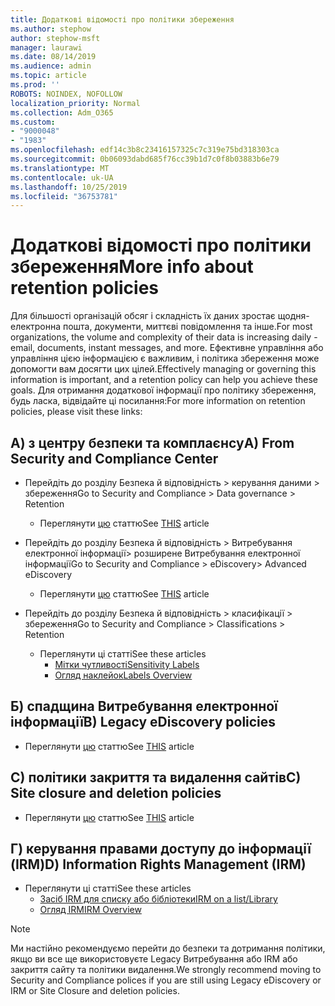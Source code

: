 ```yaml
---
title: Додаткові відомості про політики збереження
ms.author: stephow
author: stephow-msft
manager: laurawi
ms.date: 08/14/2019
ms.audience: admin
ms.topic: article
ms.prod: ''
ROBOTS: NOINDEX, NOFOLLOW
localization_priority: Normal
ms.collection: Adm_O365
ms.custom:
- "9000048"
- "1983"
ms.openlocfilehash: edf14c3b8c23416157325c7c319e75bd318303ca
ms.sourcegitcommit: 0b06093dabd685f76cc39b1d7c0f8b03883b6e79
ms.translationtype: MT
ms.contentlocale: uk-UA
ms.lasthandoff: 10/25/2019
ms.locfileid: "36753781"
---
```

# <a name="more-info-about-retention-policies"></a><span data-ttu-id="22df0-102">Додаткові відомості про політики збереження</span><span class="sxs-lookup"><span data-stu-id="22df0-102">More info about retention policies</span></span>

<span data-ttu-id="22df0-103">Для більшості організацій обсяг і складність їх даних зростає щодня-електронна пошта, документи, миттєві повідомлення та інше.</span><span class="sxs-lookup"><span data-stu-id="22df0-103">For most organizations, the volume and complexity of their data is increasing daily - email, documents, instant messages, and more.</span></span> <span data-ttu-id="22df0-104">Ефективне управління або управління цією інформацією є важливим, і політика збереження може допомогти вам досягти цих цілей.</span><span class="sxs-lookup"><span data-stu-id="22df0-104">Effectively managing or governing this information is important, and a retention policy can help you achieve these goals.</span></span> <span data-ttu-id="22df0-105">Для отримання додаткової інформації про політику збереження, будь ласка, відвідайте ці посилання:</span><span class="sxs-lookup"><span data-stu-id="22df0-105">For more information on retention policies, please visit these links:</span></span>

## <a name="a-from-security-and-compliance-center"></a><span data-ttu-id="22df0-106">А) з центру безпеки та комплаєнсу</span><span class="sxs-lookup"><span data-stu-id="22df0-106">A) From Security and Compliance Center</span></span>

- <span data-ttu-id="22df0-107">Перейдіть до розділу Безпека й відповідність > керування даними > збереження</span><span class="sxs-lookup"><span data-stu-id="22df0-107">Go to Security and Compliance > Data governance > Retention</span></span>
  - <span data-ttu-id="22df0-108">Переглянути [цю](https://docs.microsoft.com/office365/securitycompliance/retention-policies) статтю</span><span class="sxs-lookup"><span data-stu-id="22df0-108">See [THIS](https://docs.microsoft.com/office365/securitycompliance/retention-policies) article</span></span>

- <span data-ttu-id="22df0-109">Перейдіть до розділу Безпека й відповідність > Витребування електронної інформації> розширене Витребування електронної інформації</span><span class="sxs-lookup"><span data-stu-id="22df0-109">Go to Security and Compliance > eDiscovery> Advanced eDiscovery</span></span> 
  - <span data-ttu-id="22df0-110">Переглянути [цю](https://docs.microsoft.com/office365/securitycompliance/ediscovery-cases) статтю</span><span class="sxs-lookup"><span data-stu-id="22df0-110">See [THIS](https://docs.microsoft.com/office365/securitycompliance/ediscovery-cases) article</span></span>

- <span data-ttu-id="22df0-111">Перейдіть до розділу Безпека й відповідність > класифікації > збереження</span><span class="sxs-lookup"><span data-stu-id="22df0-111">Go to Security and Compliance > Classifications > Retention</span></span>
  - <span data-ttu-id="22df0-112">Переглянути ці статті</span><span class="sxs-lookup"><span data-stu-id="22df0-112">See these articles</span></span>
    - [<span data-ttu-id="22df0-113">Мітки чутливості</span><span class="sxs-lookup"><span data-stu-id="22df0-113">Sensitivity Labels</span></span>](https://docs.microsoft.com/office365/securitycompliance/sensitivity-labels)
    - [<span data-ttu-id="22df0-114">Огляд наклейок</span><span class="sxs-lookup"><span data-stu-id="22df0-114">Labels Overview</span></span>](https://docs.microsoft.com/office365/securitycompliance/labels)

## <a name="b-legacy-ediscovery-policies"></a><span data-ttu-id="22df0-115">Б) спадщина Витребування електронної інформації</span><span class="sxs-lookup"><span data-stu-id="22df0-115">B) Legacy eDiscovery policies</span></span>

- <span data-ttu-id="22df0-116">Переглянути [цю](https://support.office.com/article/Set-up-an-eDiscovery-Center-in-SharePoint-Online-A18F8975-AA7F-43B4-A7D6-001D14744D8E) статтю</span><span class="sxs-lookup"><span data-stu-id="22df0-116">See [THIS](https://support.office.com/article/Set-up-an-eDiscovery-Center-in-SharePoint-Online-A18F8975-AA7F-43B4-A7D6-001D14744D8E) article</span></span>

## <a name="c-site-closure-and-deletion-policies"></a><span data-ttu-id="22df0-117">C) політики закриття та видалення сайтів</span><span class="sxs-lookup"><span data-stu-id="22df0-117">C) Site closure and deletion policies</span></span>

- <span data-ttu-id="22df0-118">Переглянути [цю](https://support.office.com/article/Use-policies-for-site-closure-and-deletion-A8280D82-27FD-48C5-9ADF-8A5431208BA5) статтю</span><span class="sxs-lookup"><span data-stu-id="22df0-118">See [THIS](https://support.office.com/article/Use-policies-for-site-closure-and-deletion-A8280D82-27FD-48C5-9ADF-8A5431208BA5) article</span></span>  

## <a name="d-information-rights-management-irm"></a><span data-ttu-id="22df0-119">Г) керування правами доступу до інформації (IRM)</span><span class="sxs-lookup"><span data-stu-id="22df0-119">D) Information Rights Management (IRM)</span></span>

- <span data-ttu-id="22df0-120">Переглянути ці статті</span><span class="sxs-lookup"><span data-stu-id="22df0-120">See these articles</span></span>
  - [<span data-ttu-id="22df0-121">Засіб IRM для списку або бібліотеки</span><span class="sxs-lookup"><span data-stu-id="22df0-121">IRM on a list/Library</span></span>](https://support.office.com/article/apply-information-rights-management-to-a-list-or-library-3bdb5c4e-94fc-4741-b02f-4e7cc3c54aa1)
  - [<span data-ttu-id="22df0-122">Огляд IRM</span><span class="sxs-lookup"><span data-stu-id="22df0-122">IRM Overview</span></span>](https://support.office.com/article/create-and-apply-information-management-policies-eb501fe9-2ef6-4150-945a-65a6451ee9e9)

> [!Note]
> <span data-ttu-id="22df0-123">Ми настійно рекомендуємо перейти до безпеки та дотримання політики, якщо ви все ще використовуєте Legacy Витребування або IRM або закриття сайту та політики видалення.</span><span class="sxs-lookup"><span data-stu-id="22df0-123">We strongly recommend moving to Security and Compliance polices if you are still using Legacy eDiscovery or IRM or Site Closure and deletion policies.</span></span>
